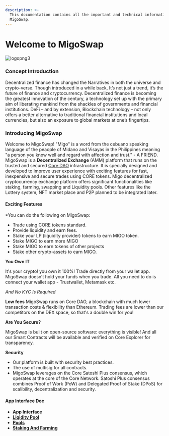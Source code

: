 ```yaml
---
description: >-
  This documentation contains all the important and technical information about
  MigoSwap.
---
```


# Welcome to MigoSwap

![logopng3](https://user-images.githubusercontent.com/78348683/216841424-7aa5609c-4c5e-42e7-8ea2-772d6b548c76.png)

### Concept Introduction

Decentralized finance has changed the Narratives in both the universe and crypto-verse. Though introduced in a while back, It’s not just a trend, it’s the future of finance and cryptocurrency. Decentralized finance is becoming the greatest innovation of the century, a technology set up with the primary aim of liberating mankind from the shackles of governments and financial institutions. DeFi – and by extension, Blockchain technology – not only offers a better alternative to traditional financial institutions and local currencies, but also an exposure to global markets at one’s fingertips.



### Introducing MigoSwap

Welcome to MigoSwap! "Migo" is a word from the cebuano speaking language of the peaople of Midano and Visayas in the Philippines meaning "a person you know well and regard with affection and trust." - A FRIEND. MigoSwap is a **Decentralized Exchange** (AMM) platform that runs on the trusted and secured [Core DAO](https://coredao.org/) infrastructure. It is specially designed and developed to improve user experience with exciting features for fast, inexpensive and secure trades using CORE tokens. Migo decentralized cryptocurrency exchange platform offers significant functionalities like staking, farming, swapping and Liquidity pools. Other features like the Lottery system, NFT market place and P2P planned to be integrated later.



#### Exciting Features

\*You can do the following on MigoSwap:

* Trade using CORE tokens standard.
* Provide liquidity and earn fees.
* Stake your LP (liquidity provider) tokens to earn MIGO token.
* Stake MIGO to earn more MIGO
* Stake MIGO to earn tokens of other projects
* Stake other crypto-assets to earn MIGO.

**You Own IT**

It's your crypto! you own it 100%! Trade directly from your wallet app. MigoSwap doesn’t hold your funds when you trade. All you need to do is connect your wallet app - Trustwallet, Metamask etc.

_And No KYC Is Required_

**Low fees** MigoSwap runs on Core DAO, a blockchain with much lower transaction costs & flexibility than Ethereum. Trading fees are lower than our competitors on the DEX space, so that's a double win for you!

**Are You Secure?**

MigoSwap is built on open-source software: everything is visible! And all our Smart Contracts will be available and verified on Core Explorer for transparency.

**Security**

* Our platform is built with security best practices.
* The use of multisig for all contracts.
* MigoSwap leverages on the Core Satoshi Plus consensus, which operates at the core of the Core Network. Satoshi Plus consensus combines Proof of Work (PoW) and Delegated Proof of Stake (DPoS) for scalibility, decentralization and security.



#### App Interface Doc

* [**App Interface**](app-interface.md)
* [**Liqidity Pool**](liquidity-pool.md)
* [**Pools**](pools.md)
* [**Staking And Farming**](staking-and-farming.md)

##
